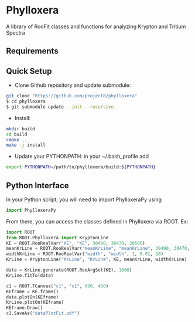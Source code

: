 # Phylloxera

A library of RooFit classes and functions for analyzing Krypton and Tritium Spectra

## Requirements

## Quick Setup

- Clone Github repository and update submodule:
```bash
git clone "https://github.com/project8/phylloxera"
$ cd phylloxera
$ git submodule update --init --recursive
```
- Install: 
```bash
mkdir build
cd build
cmake ..
make -j install
```
- Update your PYTHONPATH: in your ~/.bash_profile add 
```bash
export PYTHONPATH=/path/to/phylloxera/build:${PYTHONPATH}
```

## Python Interface

In your Python script, you will need to import PhylloxeraPy using
```python
import PhylloxeraPy
```
From there, you can access the classes defined in Phylloxera via ROOT. Ex: 
```python
import ROOT
from ROOT.Phylloxera import KryptonLine
KE = ROOT.RooRealVar("KE", "KE", 30490, 30470, 30500)
meanKrLine = ROOT.RooRealVar("meanKrLine", "meanKrLine", 30490, 30470, 30500)
widthKrLine = ROOT.RooRealVar("width", "width", 1, 0.01, 10)
KrLine = KryptonLine("KrLine", "KrLine", KE, meanKrLine, widthKrLine)

data = KrLine.generate(ROOT.RooArgSet(KE), 1000)
KrLine.fitTo(data)

c1 = ROOT.TCanvas("c1", "c1", 600, 400)
KEframe = KE.frame()
data.plotOn(KEframe)
KrLine.plotOn(KEframe)
KEframe.Draw()
c1.SaveAs("dataPlotFit.pdf")

```